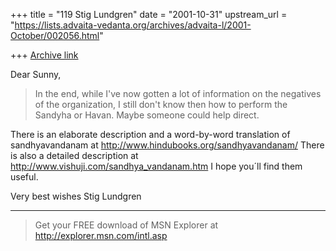 +++
title = "119 Stig Lundgren"
date = "2001-10-31"
upstream_url = "https://lists.advaita-vedanta.org/archives/advaita-l/2001-October/002056.html"

+++
[Archive link](https://lists.advaita-vedanta.org/archives/advaita-l/2001-October/002056.html)

Dear Sunny,

> In the end, while I've now gotten a lot of information on the
negatives of
> the organization, I still don't know then how to perform the
Sandyha or
> Havan. Maybe someone could help direct.

There is an elaborate description and a word-by-word translation
of sandhyavandanam at
http://www.hindubooks.org/sandhyavandanam/
   There is also a detailed description at
http://www.vishuji.com/sandhya_vandanam.htm
    I hope you´ll find them useful.

Very best wishes
Stig Lundgren

>
>
>
>
>
_________________________________________________________________
> Get your FREE download of MSN Explorer at
http://explorer.msn.com/intl.asp
>

